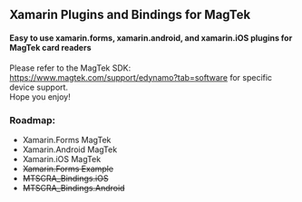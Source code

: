 ## Xamarin Plugins and Bindings for MagTek
#### Easy to use xamarin.forms, xamarin.android, and xamarin.iOS plugins for MagTek card readers

Please refer to the MagTek SDK: https://www.magtek.com/support/edynamo?tab=software for specific device support.  
Hope you enjoy!

### Roadmap:
* Xamarin.Forms MagTek
* Xamarin.Android MagTek
* Xamarin.iOS MagTek
* ~~Xamarin.Forms Example~~
* ~~MTSCRA_Bindings.iOS~~
* ~~MTSCRA_Bindings.Android~~
